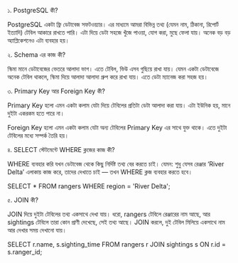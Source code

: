 
১. PostgreSQL কী?

PostgreSQL একটা ফ্রি ডেটাবেজ সফটওয়্যার। এর মাধ্যমে আমরা বিভিন্ন তথ্য (যেমন নাম, ঠিকানা, রিপোর্ট ইত্যাদি) টেবিল আকারে রাখতে পারি। এটা দিয়ে ডেটা সহজে খুঁজে পাওয়া, যোগ করা, মুছে ফেলা যায়। অনেক বড় বড় অ্যাপ্লিকেশনেও এটা ব্যবহার হয়।



২. Schema এর কাজ কী?

স্কিমা মানে ডেটাবেজের ভেতরে আলাদা ভাগ। এতে টেবিল, ভিউ এসব গুছিয়ে রাখা যায়। যেমন একটা ডেটাবেজে অনেক টেবিল থাকলে, স্কিমা দিয়ে আলাদা আলাদা গ্রুপ করে রাখা যায়। এতে ডেটা ম্যানেজ করা সহজ হয়।



৩. Primary Key আর Foreign Key কী?

Primary Key হলো এমন একটা কলাম যেটা দিয়ে টেবিলের প্রতিটা ডেটা আলাদা করা যায়। এটা ইউনিক হয়, মানে দুইটা একরকম হতে পারে না।

Foreign Key হলো এমন একটা কলাম যেটা অন্য টেবিলের Primary Key এর সাথে যুক্ত থাকে। এতে দুইটা টেবিলের মধ্যে সম্পর্ক তৈরি হয়।



৪. SELECT স্টেটমেন্টে WHERE ক্লজের কাজ কী?

WHERE ব্যবহার করি যখন ডেটাবেজ থেকে কিছু নির্দিষ্ট তথ্য বের করতে চাই। যেমন: শুধু যেসব রেঞ্জার ‘River Delta’ এলাকায় কাজ করে, তাদের দেখাতে চাই — তখন WHERE ক্লজ ব্যবহার করতে হবে।

SELECT * FROM rangers WHERE region = 'River Delta';




৫. JOIN কী?

JOIN দিয়ে দুইটা টেবিলের তথ্য একসাথে দেখা যায়। ধরো, rangers টেবিলে রেঞ্জারের নাম আছে, আর sightings টেবিলে তারা কোন প্রাণী দেখেছে, সেই তথ্য আছে। JOIN করলে, দুই টেবিল মিলিয়ে একসাথে নাম আর দেখার সময় দেখানো যায়।


SELECT r.name, s.sighting_time FROM rangers r
JOIN sightings s ON r.id = s.ranger_id;


